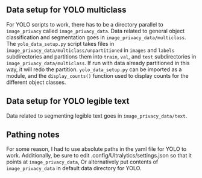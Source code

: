 ## Data setup for YOLO multiclass

For YOLO scripts to work, there has to be a directory parallel to `image_privacy`
called `image_privacy_data`.
Data related to general object classification and segmentation goes in `image_privacy_data/multiclass`.
The `yolo_data_setup.py` script takes files in `image_privacy_data/multiclass/unpartitioned`
in `images` and `labels` subdirectories and partitions them into
`train`, `val`, and `test` subdirectories in `image_privacy_data/multiclass`.
If run with data already partitioned in this way, it will redo the partition.
`yolo_data_setup.py` can be imported as a module, and the `display_counts()` function
used to display counts for the different object classes.

## Data setup for YOLO legible text

Data related to segmenting legible text goes in `image_privacy_data/text`.

## Pathing notes

For some reason, I had to use absolute paths in the yaml file for YOLO to work.
Additionally, be sure to edit .config/Ultralytics/settings.json so that it points at `image_privacy_data`,
Or alternatively put contents of `image_privacy_data` in default data directory for YOLO.
